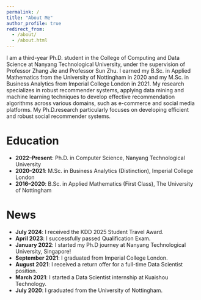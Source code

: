 ```yaml
---
permalink: /
title: "About Me"
author_profile: true
redirect_from: 
  - /about/
  - /about.html
---
```



I am a third-year Ph.D. student in the College of Computing and Data Science at Nanyang Technological University, under the supervision of Professor Zhang Jie and Professor Sun Zhu. I earned my B.Sc. in Applied Mathematics from the University of Nottingham in 2020 and my M.Sc. in Business Analytics from Imperial College London in 2021. My research specializes in robust recommender systems, applying data mining and machine learning techniques to develop effective recommendation algorithms across various domains, such as e-commerce and social media platforms. My Ph.D.research particularly focuses on developing efficient and robust social recommender systems.



Education
======

- **2022–Present**: Ph.D. in Computer Science, Nanyang Technological University
- **2020–2021**: M.Sc. in Business Analytics (Distinction), Imperial College London
- **2016–2020**: B.Sc. in Applied Mathematics (First Class), The University of Nottingham


News
======

- **July 2024**: I received the KDD 2025 Student Travel Award.
- **April 2023**: I successfully passed Qualification Exam.
- **January 2022**: I started my Ph.D journey at Nanyang Technological University, Singapore!
- **September 2021**: I graduated from Imperial College London.
- **August 2021**: I received a return offer for a full-time Data Scientist position.
- **March 2021**: I started a Data Scientist internship at Kuaishou Technology.
- **July 2020**: I graduated from the University of Nottingham.



